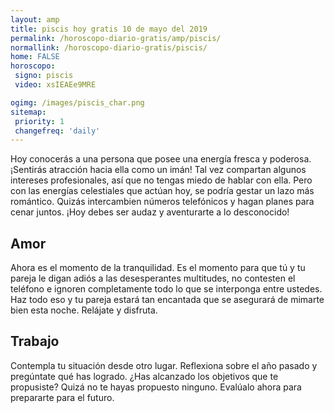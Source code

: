 ```yaml
---
layout: amp
title: piscis hoy gratis 10 de mayo del 2019 
permalink: /horoscopo-diario-gratis/amp/piscis/
normallink: /horoscopo-diario-gratis/piscis/
home: FALSE
horoscopo:
 signo: piscis
 video: xsIEAEe9MRE

ogimg: /images/piscis_char.png
sitemap:
 priority: 1
 changefreq: 'daily'
---
```



Hoy conocerás a una persona que posee una energía fresca y poderosa. ¡Sentirás atracción hacia ella como un imán! Tal vez compartan algunos intereses profesionales, así que no tengas miedo de hablar con ella. Pero con las energías celestiales que actúan hoy, se podría gestar un lazo más romántico. Quizás intercambien números telefónicos y hagan planes para cenar juntos. ¡Hoy debes ser audaz y aventurarte a lo desconocido!

## Amor

Ahora es el momento de la tranquilidad. Es el momento para que tú y tu pareja le digan adiós a las desesperantes multitudes, no contesten el teléfono e ignoren completamente todo lo que se interponga entre ustedes. Haz todo eso y tu pareja estará tan encantada que se asegurará de mimarte bien esta noche. Relájate y disfruta.

## Trabajo

Contempla tu situación desde otro lugar. Reflexiona sobre el año pasado y pregúntate qué has logrado. ¿Has alcanzado los objetivos que te propusiste? Quizá no te hayas propuesto ninguno. Evalúalo ahora para prepararte para el futuro.